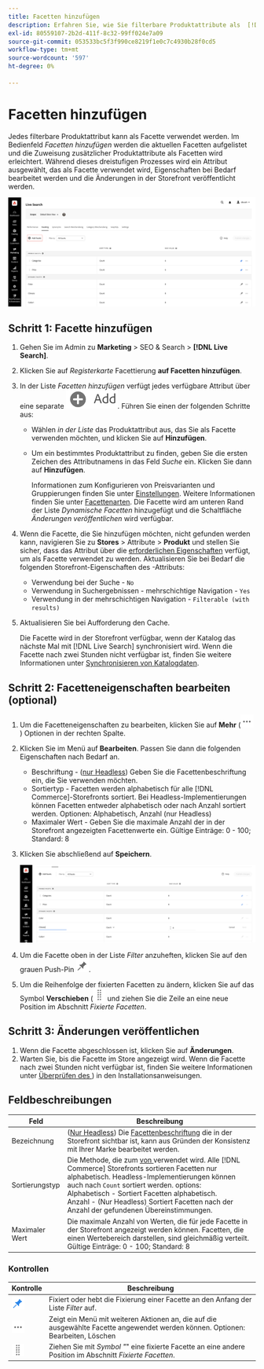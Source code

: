 ```yaml
---
title: Facetten hinzufügen
description: Erfahren Sie, wie Sie filterbare Produktattribute als  [!DNL Live Search]  hinzufügen.
exl-id: 80559107-2b2d-411f-8c32-99ff024e7a09
source-git-commit: 053533bc5f3f990ce8219f1e0c7c4930b28f0cd5
workflow-type: tm+mt
source-wordcount: '597'
ht-degree: 0%

---
```


# Facetten hinzufügen

Jedes filterbare Produktattribut kann als Facette verwendet werden. Im Bedienfeld *Facetten hinzufügen* werden die aktuellen Facetten aufgelistet und die Zuweisung zusätzlicher Produktattribute als Facetten wird erleichtert. Während dieses dreistufigen Prozesses wird ein Attribut ausgewählt, das als Facette verwendet wird, Eigenschaften bei Bedarf bearbeitet werden und die Änderungen in der Storefront veröffentlicht werden.

![Facetten hinzufügen](assets/facets-add.png)

## Schritt 1: Facette hinzufügen

1. Gehen Sie im Admin zu **Marketing** > SEO &amp; Search > **[!DNL Live Search]**.
1. Klicken Sie auf *Registerkarte* Facettierung **auf Facetten hinzufügen**.
1. In der Liste *Facetten hinzufügen* verfügt jedes verfügbare Attribut über eine separate ![Hinzufügen-Schaltfläche](assets/btn-add.png). Führen Sie einen der folgenden Schritte aus:

   * Wählen *in der Liste* das Produktattribut aus, das Sie als Facette verwenden möchten, und klicken Sie auf **Hinzufügen**.
   * Um ein bestimmtes Produktattribut zu finden, geben Sie die ersten Zeichen des Attributnamens in das Feld *Suche* ein. Klicken Sie dann auf **Hinzufügen**.

     Informationen zum Konfigurieren von Preisvarianten und Gruppierungen finden Sie unter [Einstellungen](settings.md). Weitere Informationen finden Sie unter [Facettenarten](facets-type.md).
Die Facette wird am unteren Rand der Liste *Dynamische Facetten* hinzugefügt und die Schaltfläche *Änderungen veröffentlichen* wird verfügbar.

1. Wenn die Facette, die Sie hinzufügen möchten, nicht gefunden werden kann, navigieren Sie zu **Stores** > Attribute > **Produkt** und stellen Sie sicher, dass das Attribut über die [erforderlichen Eigenschaften](facets.md) verfügt, um als Facette verwendet zu werden. Aktualisieren Sie bei Bedarf die folgenden Storefront-Eigenschaften des -Attributs:

   * Verwendung bei der Suche - `No`
   * Verwendung in Suchergebnissen - mehrschichtige Navigation - `Yes`
   * Verwendung in der mehrschichtigen Navigation - `Filterable (with results)`

1. Aktualisieren Sie bei Aufforderung den Cache.

   Die Facette wird in der Storefront verfügbar, wenn der Katalog das nächste Mal mit [!DNL Live Search] synchronisiert wird. Wenn die Facette nach zwei Stunden nicht verfügbar ist, finden Sie weitere Informationen unter [Synchronisieren von Katalogdaten](install.md#synchronize-catalog-data).

## Schritt 2: Facetteneigenschaften bearbeiten (optional)

1. Um die Facetteneigenschaften zu bearbeiten, klicken Sie auf **Mehr** (![Auswahl Mehr](assets/btn-more.png)) Optionen in der rechten Spalte.
1. Klicken Sie im Menü auf **Bearbeiten**. Passen Sie dann die folgenden Eigenschaften nach Bedarf an.

   * Beschriftung - ([nur Headless](facets-type.md)) Geben Sie die Facettenbeschriftung ein, die Sie verwenden möchten.
   * Sortiertyp - Facetten werden alphabetisch für alle [!DNL Commerce]-Storefronts sortiert. Bei Headless-Implementierungen können Facetten entweder alphabetisch oder nach Anzahl sortiert werden. Optionen: Alphabetisch, Anzahl (nur Headless)
   * Maximaler Wert - Geben Sie die maximale Anzahl der in der Storefront angezeigten Facettenwerte ein. Gültige Einträge: 0 - 100; Standard: 8

1. Klicken Sie abschließend auf **Speichern**.

   ![Facetten bearbeiten](assets/facet-edit.png)

1. Um die Facette oben in der Liste *Filter* anzuheften, klicken Sie auf den grauen Push-Pin ![Pin-Auswahl](assets/btn-pin-gray.png).
1. Um die Reihenfolge der fixierten Facetten zu ändern, klicken Sie auf das Symbol **Verschieben** (![Auswahl verschieben](assets/btn-move.png) und ziehen Sie die Zeile an eine neue Position im Abschnitt *Fixierte Facetten*.

## Schritt 3: Änderungen veröffentlichen

1. Wenn die Facette abgeschlossen ist, klicken Sie auf **Änderungen**.
1. Warten Sie, bis die Facette im Store angezeigt wird.
Wenn die Facette nach zwei Stunden nicht verfügbar ist, finden Sie weitere Informationen unter [Überprüfen des ](install.md#synchronize-catalog-data)) in den Installationsanweisungen.

## Feldbeschreibungen

| Feld | Beschreibung |
|--- |--- |
| Bezeichnung | ([Nur Headless](facets-type.md)) Die [Facettenbeschriftung](facets-type.md) die in der Storefront sichtbar ist, kann aus Gründen der Konsistenz mit Ihrer Marke bearbeitet werden. |
| Sortierungstyp | Die Methode, die zum [ von ](facets-type.md) verwendet wird. Alle [!DNL Commerce] Storefronts sortieren Facetten nur alphabetisch. Headless-Implementierungen können auch nach `Count` sortiert werden. options:<br />Alphabetisch - Sortiert Facetten alphabetisch.<br />Anzahl - (Nur Headless) Sortiert Facetten nach der Anzahl der gefundenen Übereinstimmungen. |
| Maximaler Wert | Die maximale Anzahl von Werten, die für jede Facette in der Storefront angezeigt werden können. Facetten, die einen Wertebereich darstellen, sind gleichmäßig verteilt. Gültige Einträge: 0 - 100; Standard: 8 |

### Kontrollen

| Kontrolle | Beschreibung |
|--- |--- |
| ![Pin-Auswahl](assets/btn-pin-blue.png) | Fixiert oder hebt die Fixierung einer Facette an den Anfang der Liste *Filter* auf. |
| ![Auswahl Mehr](assets/btn-more.png) | Zeigt ein Menü mit weiteren Aktionen an, die auf die ausgewählte Facette angewendet werden können. Optionen: Bearbeiten, Löschen |
| ![Auswahl verschieben](assets/btn-move.png) | Ziehen Sie mit *Symbol &quot;*&quot; eine fixierte Facette an eine andere Position im Abschnitt *Fixierte Facetten*. |
